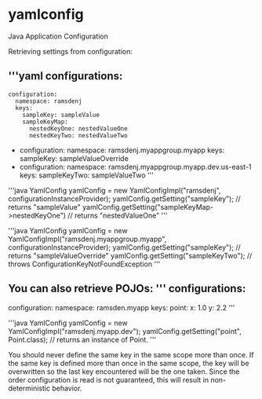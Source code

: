 yamlconfig
==========

Java Application Configuration

Retrieving settings from configuration:

'''yaml
configurations:
  -
    configuration:
      namespace: ramsdenj
      keys:
        sampleKey: sampleValue
        sampleKeyMap:
          nestedKeyOne: nestedValueOne
          nestedKeyTwo: nestedValueTwo
  -
    configuration:
      namespace: ramsdenj.myappgroup.myapp
      keys:
        sampleKey: sampleValueOverride
  -
    configuration:
      namespace: ramsdenj.myappgroup.myapp.dev.us-east-1
      keys:
        sampleKeyTwo: sampleValueTwo
'''

'''java
YamlConfig yamlConfig = new YamlConfigImpl("ramsdenj", configurationInstanceProvider);
yamlConfig.getSetting("sampleKey");                     // returns "sampleValue"
yamlConfig.getSetting("sampleKeyMap->nestedKeyOne")     // returns "nestedValueOne"
'''

'''java
YamlConfig yamlConfig = new YamlConfigImpl("ramsdenj.myappgroup.myapp", configurationInstanceProvider);
yamlConfig.getSetting("sampleKey");     // returns "sampleValueOverride"
yamlConfig.getSetting("sampleKeyTwo");  // throws ConfigurationKeyNotFoundException
'''

You can also retrieve POJOs:
'''
configurations:
  -
  configuration:
    namespace: ramsden.myapp
    keys:
      point:
        x: 1.0
        y: 2.2
'''

'''java
YamlConfig yamlConfig = new YamlConfigImpl("ramsdenj.myapp.dev");
yamlConfig.getSetting("point", Point.class);            // returns an instance of Point.
'''

You should never define the same key in the same scope more than once.  If the
same key is defined more than once in the same scope, the key will be overwritten
so the last key encountered will be the one taken.  Since the order configuration
is read is not guaranteed, this will result in non-deterministic behavior.